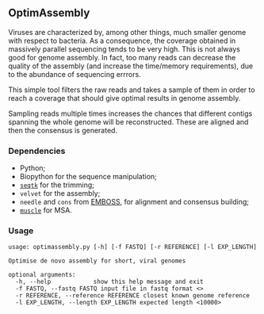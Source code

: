 ## OptimAssembly
Viruses are characterized by, among other things, much smaller genome with
respect to bacteria. As a consequence, the coverage obtained in massively
parallel sequencing tends to be very high. This is not always good for
genome assembly. In fact, too many reads can decrease the quality of the
assembly (and increase the time/memory requirements), due to the abundance of
sequencing errrors.

This simple tool filters the raw reads and takes a sample of them in order to
reach a coverage that should give optimal results in genome assembly.

Sampling reads multiple times increases the chances that different contigs
spanning the whole genome will be reconstructed. These are aligned and then
the consensus is generated.

### Dependencies

- Python;
- Biopython for the sequence manipulation;
- [`seqtk`](https://github.com/lh3/seqtk) for the trimming;
- `velvet` for the assembly;
- `needle` and `cons` from [EMBOSS](http://emboss.sourceforge.net), for alignment and consensus building;
- [`muscle`](http://drive5.com/muscle/) for MSA.


### Usage
	usage: optimassembly.py [-h] [-f FASTQ] [-r REFERENCE] [-l EXP_LENGTH]

	Optimise de novo assembly for short, viral genomes

	optional arguments:
	  -h, --help            show this help message and exit
	  -f FASTQ, --fastq FASTQ input file in fastq format <>
	  -r REFERENCE, --reference REFERENCE closest known genome reference
	  -l EXP_LENGTH, --length EXP_LENGTH expected length <10000>
